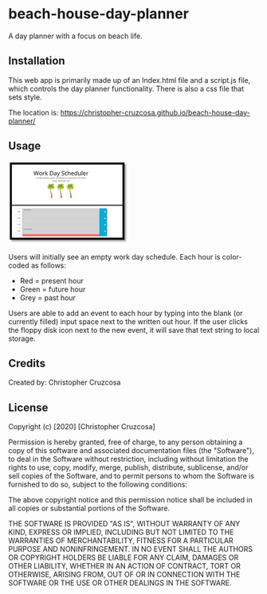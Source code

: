 # beach-house-day-planner
A day planner with a focus on beach life.

## Installation

This web app is primarily made up of an Index.html file and a script.js file, which controls the day planner functionality.  There is also a css file that sets style.

The location is: https://christopher-cruzcosa.github.io/beach-house-day-planner/


## Usage 

![Screenshot](./assets/images/screenshot1.png)

Users will initially see an empty work day schedule.  Each hour is color-coded as follows:

- Red = present hour
- Green = future hour
- Grey = past hour

Users are able to add an event to each hour by typing into the blank (or currently filled) input space next to the written out hour.  If the user clicks the floppy disk icon next to the new event, it will save that text string to local storage.  


## Credits

Created by: Christopher Cruzcosa



## License

Copyright (c) [2020] [Christopher Cruzcosa]

Permission is hereby granted, free of charge, to any person obtaining a copy
of this software and associated documentation files (the "Software"), to deal
in the Software without restriction, including without limitation the rights
to use, copy, modify, merge, publish, distribute, sublicense, and/or sell
copies of the Software, and to permit persons to whom the Software is
furnished to do so, subject to the following conditions:

The above copyright notice and this permission notice shall be included in all
copies or substantial portions of the Software.

THE SOFTWARE IS PROVIDED "AS IS", WITHOUT WARRANTY OF ANY KIND, EXPRESS OR
IMPLIED, INCLUDING BUT NOT LIMITED TO THE WARRANTIES OF MERCHANTABILITY,
FITNESS FOR A PARTICULAR PURPOSE AND NONINFRINGEMENT. IN NO EVENT SHALL THE
AUTHORS OR COPYRIGHT HOLDERS BE LIABLE FOR ANY CLAIM, DAMAGES OR OTHER
LIABILITY, WHETHER IN AN ACTION OF CONTRACT, TORT OR OTHERWISE, ARISING FROM,
OUT OF OR IN CONNECTION WITH THE SOFTWARE OR THE USE OR OTHER DEALINGS IN THE
SOFTWARE.

